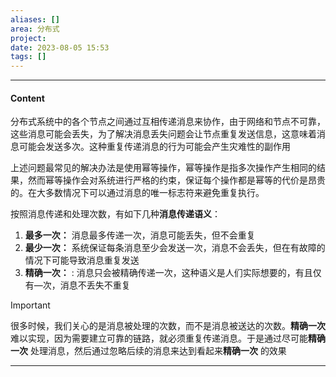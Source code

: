 ```yaml
---
aliases: []
area: 分布式
project: 
date: 2023-08-05 15:53
tags: []
---
```

---
#### Content
分布式系统中的各个节点之间通过互相传递消息来协作，由于网络和节点不可靠，这些消息可能会丢失，为了解决消息丢失问题会让节点重复发送信息，这意味着消息可能会发送多次。这种重复传递消息的行为可能会产生灾难性的副作用

上述问题最常见的解决办法是使用幂等操作，幂等操作是指多次操作产生相同的结果，然而幂等操作会对系统进行严格的约束，保证每个操作都是幂等的代价是昂贵的。在大多数情况下可以通过消息的唯一标志符来避免重复执行。

按照消息传递和处理次数，有如下几种**消息传递语义**：
1. **最多一次：** 消息最多传递一次，消息可能丢失，但不会重复
2. **最少一次：** 系统保证每条消息至少会发送一次，消息不会丢失，但在有故障的情况下可能导致消息重复发送
3. **精确一次：** : 消息只会被精确传递一次，这种语义是人们实际想要的，有且仅有—次，消息不丢失不重复

> [!important] 
> 很多时候，我们关心的是消息被处理的次数，而不是消息被送达的次数。**精确一次** 难以实现，因为需要建立可靠的链路，就必须重复传递消息。于是通过尽可能**精确一次** 处理消息，然后通过忽略后续的消息来达到看起来**精确一次** 的效果


---
